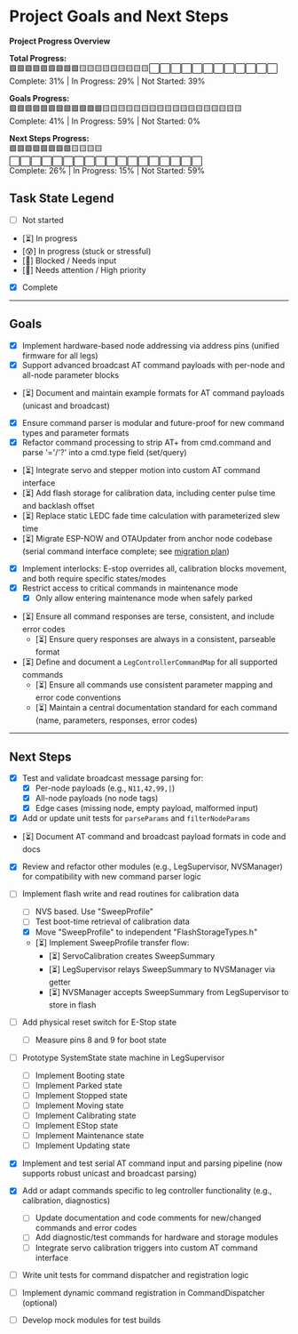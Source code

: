 # Project Goals and Next Steps

**Project Progress Overview**

**Total Progress:**  
🟩🟩🟩🟩🟩🟩🟩🟩🟩🟨🟨🟨🟨🟨🟨🟨🟨🟨⬜⬜⬜⬜⬜⬜⬜⬜⬜⬜⬜⬜  
Complete: 31% | In Progress: 29% | Not Started: 39%

**Goals Progress:**  
🟩🟩🟩🟩🟩🟩🟩🟩🟩🟩🟩🟩🟨🟨🟨🟨🟨🟨🟨🟨🟨🟨🟨🟨🟨🟨🟨🟨🟨🟨  
Complete: 41% | In Progress: 59% | Not Started: 0%

**Next Steps Progress:**  
🟩🟩🟩🟩🟩🟩🟩🟩🟨🟨🟨🟨⬜⬜⬜⬜⬜⬜⬜⬜⬜⬜⬜⬜⬜⬜⬜⬜⬜⬜  
Complete: 26% | In Progress: 15% | Not Started: 59%

## Task State Legend

- [ ] Not started
- [⏳] In progress
- [😰] In progress (stuck or stressful)
- [🧩] Blocked / Needs input
- [🚩] Needs attention / High priority
- [x] Complete

---

## Goals
- [x] Implement hardware-based node addressing via address pins (unified firmware for all legs)
- [x] Support advanced broadcast AT command payloads with per-node and all-node parameter blocks
- [⏳] Document and maintain example formats for AT command payloads (unicast and broadcast)
- [x] Ensure command parser is modular and future-proof for new command types and parameter formats
- [x] Refactor command processing to strip AT+ from cmd.command and parse '='/'?' into a cmd.type field (set/query)
- [⏳] Integrate servo and stepper motion into custom AT command interface
- [⏳] Add flash storage for calibration data, including center pulse time and backlash offset
- [⏳] Replace static LEDC fade time calculation with parameterized slew time
- [⏳] Migrate ESP-NOW and OTAUpdater from anchor node codebase (serial command interface complete; see [migration plan](./ESP-NOW_Command_OTA_Migration_Plan.md))
- [x] Implement interlocks: E-stop overrides all, calibration blocks movement, and both require specific states/modes
- [x] Restrict access to critical commands in maintenance mode
    - [x] Only allow entering maintenance mode when safely parked
- [⏳] Ensure all command responses are terse, consistent, and include error codes
    - [⏳] Ensure query responses are always in a consistent, parseable format
- [⏳] Define and document a `LegControllerCommandMap` for all supported commands
    - [⏳] Ensure all commands use consistent parameter mapping and error code conventions
    - [⏳] Maintain a central documentation standard for each command (name, parameters, responses, error codes)

---

## Next Steps
- [x] Test and validate broadcast message parsing for:
    - [x] Per-node payloads (e.g., `N11,42,99,|`)
    - [x] All-node payloads (no node tags)
    - [x] Edge cases (missing node, empty payload, malformed input)
- [x] Add or update unit tests for `parseParams` and `filterNodeParams`
- [⏳] Document AT command and broadcast payload formats in code and docs
- [x] Review and refactor other modules (e.g., LegSupervisor, NVSManager) for compatibility with new command parser logic

- [ ] Implement flash write and read routines for calibration data
    - [ ] NVS based. Use "SweepProfile"
    - [ ] Test boot-time retrieval of calibration data
    - [x] Move "SweepProfile" to independent "FlashStorageTypes.h"
    - [⏳] Implement SweepProfile transfer flow:
        - [⏳] ServoCalibration creates SweepSummary
        - [⏳] LegSupervisor relays SweepSummary to NVSManager via getter
        - [⏳] NVSManager accepts SweepSummary from LegSupervisor to store in flash

- [ ] Add physical reset switch for E-Stop state
    - [ ] Measure pins 8 and 9 for boot state

- [ ] Prototype SystemState state machine in LegSupervisor
    - [ ] Implement Booting state
    - [ ] Implement Parked state
    - [ ] Implement Stopped state
    - [ ] Implement Moving state
    - [ ] Implement Calibrating state
    - [ ] Implement EStop state
    - [ ] Implement Maintenance state
    - [ ] Implement Updating state

- [x] Implement and test serial AT command input and parsing pipeline (now supports robust unicast and broadcast parsing)

- [x] Add or adapt commands specific to leg controller functionality (e.g., calibration, diagnostics)
    - [ ] Update documentation and code comments for new/changed commands and error codes
    - [ ] Add diagnostic/test commands for hardware and storage modules
    - [ ] Integrate servo calibration triggers into custom AT command interface

- [ ] Write unit tests for command dispatcher and registration logic

- [ ] Implement dynamic command registration in CommandDispatcher (optional)

- [ ] Develop mock modules for test builds


